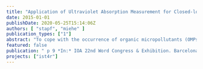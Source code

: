```yaml
---
title: "Application of Ultraviolet Absorption Measurement for Closed-loop Control of Tertiary Ozonation"
date: 2015-01-01
publishDate: 2020-05-25T15:14:06Z
authors: [ "stapf", "miehe" ]
publication_types: ["1"]
abstract: "To cope with the occurrence of organic micropollutants (OMPs) in the urban water cycle, different technologies have been tested to upgrade wastewater treatment plants for OMP removal. Measures are either based on adsorption onto activated carbon or ozonation. To ensure an economic and effective operation of the OMP removal, an automatic control system, which adapts the dosage to the varying water quality of the secondary effluent, is necessary. An online OMP measurement is not possible because of the high analytical afford, thus other surrogates have to be used for control purposes instead. One promising surrogate is the reduction of the ultraviolet absorption at 254 nm (delta UVA254) at the ozonation stage, which correlates very well with the OMP removal. In this study, the results of the successful application of the delta UVA254 for a closed-loop control at an ozonation pilot plant for OMP removal are presented with a focus on implementation issues like coping with delay time and the choice of measurement points. OMP removal was assessed for three different delta UVA254 setpoints, of which two of them also were performed as an advanced ozone process. It could be shown that changes of the ozone demand, e.g. by a varying concentration of the dissolved organic carbon (DOC) or nitrite, can be detected and countered by an adaption of the applied ozone dose."
featured: false
publication: " p 9 *In:* IOA 22nd Word Congress & Exhibition. Barcelona, Spain. 29 June - 1 July 2015"
projects: ["ist4r"]
---
```


